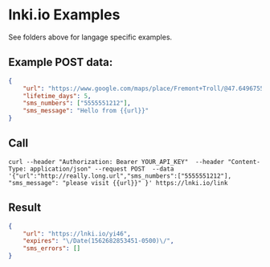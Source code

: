 # lnki.io Examples

See folders above for langage specific examples.

## Example POST data:
```json
{
	"url": "https://www.google.com/maps/place/Fremont+Troll/@47.6496755,-122.3646033,14.01z/data=!4m5!3m4!1s0x5490150128a784bd:0x9ddb04f1ce7199df!8m2!3d47.6512453!4d-122.3476821",
	"lifetime_days": 5,
	"sms_numbers": ["5555551212"],
	"sms_message": "Hello from {{url}}"
}
```

## Call 
`curl --header "Authorization: Bearer YOUR_API_KEY"  --header "Content-Type: application/json" --request POST  --data '{"url":"http://really.long.url","sms_numbers":["5555551212"], "sms_message": "please visit {{url}}" }' https://lnki.io/link`

## Result
```json
{
	"url": "https://lnki.io/yi46",
	"expires": "\/Date(1562682853451-0500)\/",
	"sms_errors": []
}
```
